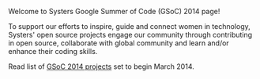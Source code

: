Welcome to Systers Google Summer of Code (GSoC) 2014 page!

To support our efforts to inspire, guide and connect women in technology, Systers' open source projects engage our community through contributing in open source, collaborate with global community and learn and/or enhance their coding skills.  

Read list of [GSoC 2014 projects](Systers-GSoC-2014) set to begin March 2014.


